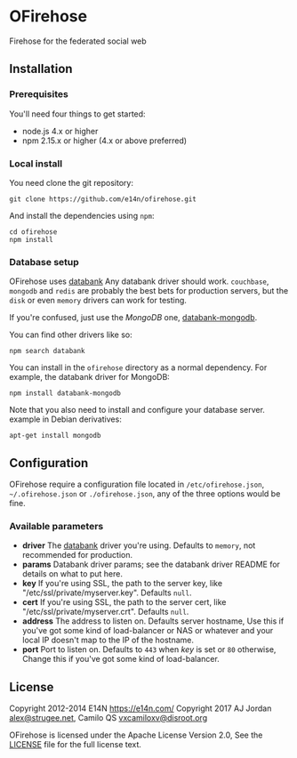 # OFirehose

Firehose for the federated social web

## Installation

### Prerequisites

You'll need four things to get started:

* node.js 4.x or higher
* npm 2.15.x or higher (4.x or above preferred)

### Local install

You need clone the git repository:

    git clone https://github.com/e14n/ofirehose.git

And install the dependencies using `npm`:

    cd ofirehose
    npm install

### Database setup

OFirehose uses [databank][] Any databank driver should work. 
`couchbase`, `mongodb` and `redis` are probably the best
bets for production servers, but the `disk` or even `memory` drivers
can work for testing.

If you're confused, just use the *MongoDB* one, [databank-mongodb](https://www.npmjs.com/package/databank-mongodb).

You can find other drivers like so:

    npm search databank

You can install in the `ofirehose` directory as a normal dependency.
For example, the databank driver for MongoDB:

    npm install databank-mongodb

Note that you also need to install and configure your database server. 
example in Debian derivatives: 

    apt-get install mongodb

## Configuration

OFirehose require a configuration file located in `/etc/ofirehose.json`, `~/.ofirehose.json` or `./ofirehose.json`, any of the three options would be fine.

### Available parameters

* **driver** The [databank][] driver you're using. Defaults to `memory`, not recommended for production.
* **params** Databank driver params; see the databank driver README for details on what to put here.
* **key** If you're using SSL, the path to the server key, like
   "/etc/ssl/private/myserver.key". Defaults `null`.
* **cert** If you're using SSL, the path to the server cert, like
   "/etc/ssl/private/myserver.crt". Defaults `null`.
* **address** The address to listen on. Defaults server hostname, Use this if you've got some kind of load-balancer or NAS or whatever and your local IP doesn't map to the IP of the hostname.
* **port** Port to listen on. Defaults to `443` when *key* is set or `80` otherwise, Change this if you've got some kind of load-balancer.
   
## License

Copyright 2012-2014 E14N https://e14n.com/
Copyright 2017 AJ Jordan <alex@strugee.net>, Camilo QS <vxcamiloxv@disroot.org>

OFirehose is licensed under the Apache License Version 2.0, See the [LICENSE][] file for the full license text.

[databank]: https://github.com/evanp/databank
[LICENSE]: https://github.com/e14n/ofirehose/blob/master/LICENSE

